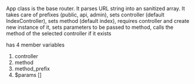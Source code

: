 App class is the base router. It parses URL string into an sanitized array.
It takes care of prefixes (public, api, admin),
sets controller (default IndexController),
sets method (default index),
requires controller and create new instance of it,
sets parameters to be passed to method,
calls the method of the selected controller if it exists

has 4 member variables
1. controller
2. method
3. method_prefix
4. $params []
